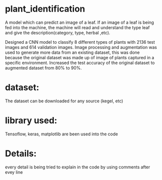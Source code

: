 # plant_identification
A model which can predict an image of a leaf. If an image of a leaf is being fed into the machine, the machine will read and understand the type leaf and give the description(category, type, herbal ,etc).

Designed a CNN model to classify 8 different types of plants with 2136 test images and 614 validation images. Image processing and augmentation was used to generate more data from an existing dataset, this was done because the original dataset was made up of image of plants captured in a specific environment. Increased the test accuracy of the original dataset to augmented dataset from 80% to 90%.


# dataset:
The dataset can be downloaded for any source (kegel, etc) 

# library used:
Tensoflow, keras, matplotlib are been used into the code

# Details:
every detail is being tried to explain in the code by using comments after evey line
